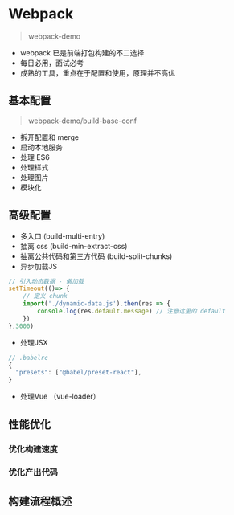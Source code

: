 # Webpack
> webpack-demo

- webpack 已是前端打包构建的不二选择
- 每日必用，面试必考
- 成熟的工具，重点在于配置和使用，原理并不高优

## 基本配置
> webpack-demo/build-base-conf

- 拆开配置和 merge
- 启动本地服务
- 处理 ES6
- 处理样式
- 处理图片
- 模块化

## 高级配置
- 多入口 (build-multi-entry)
- 抽离 css (build-min-extract-css)
- 抽离公共代码和第三方代码 (build-split-chunks)
- 异步加载JS
```javascript
// 引入动态数据 - 懒加载
setTimeout(()=> {
    // 定义 chunk
    import('./dynamic-data.js').then(res => {
        console.log(res.default.message) // 注意这里的 default
    })
},3000)
```
- 处理JSX
```javascript
// .babelrc
{
  "presets": ["@babel/preset-react"],
}
```
- 处理Vue （vue-loader）

## 性能优化


### 优化构建速度

### 优化产出代码

## 构建流程概述

